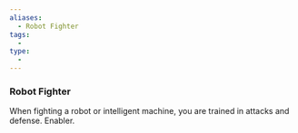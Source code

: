 ```yaml
---
aliases:
  - Robot Fighter
tags:
  - 
type:
  - 
---
```

### Robot Fighter

When fighting a robot or intelligent machine, you are trained in attacks and defense. Enabler.
